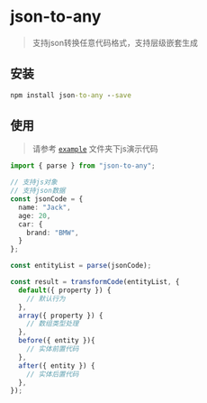 # json-to-any
> 支持json转换任意代码格式，支持层级嵌套生成

## 安装
```cmd
npm install json-to-any --save
```

## 使用
> 请参考 [`example`](https://gitee.com/XieTS/json-to-any/tree/master/example) 文件夹下js演示代码
```ts
import { parse } from "json-to-any";

// 支持js对象
// 支持json数据
const jsonCode = {
  name: "Jack",
  age: 20,
  car: {
    brand: "BMW",
  }
};

const entityList = parse(jsonCode);

const result = transformCode(entityList, {
  default({ property }) {
    // 默认行为
  },
  array({ property }) {
    // 数组类型处理
  },
  before({ entity }){
    // 实体前置代码
  },
  after({ entity }) {
    // 实体后置代码
  },
});
```

